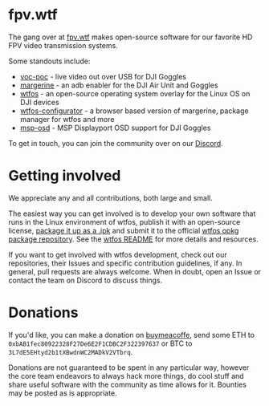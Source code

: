 # fpv.wtf

The gang over at [fpv.wtf](https://fpv.wtf/) makes open-source software for our favorite HD FPV video transmission systems.

Some standouts include:
- [voc-poc](https://github.com/fpv-wtf/voc-poc) - live video out over USB for DJI Goggles
- [margerine](https://github.com/fpv-wtf/margerine) - an adb enabler for the DJI Air Unit and Goggles
- [wtfos](https://github.com/fpv-wtf/wtfos) - an open-source operating system overlay for the Linux OS on DJI devices
- [wtfos-configurator](https://github.com/fpv-wtf/wtfos-configurator) - a browser based version of margerine, package manager for wtfos and more
- [msp-osd](https://github.com/fpv-wtf/msp-osd) - MSP Displayport OSD support for DJI Goggles

To get in touch, you can join the community over on our [Discord](https://discord.com/invite/3rpnBBJKtU).

# Getting involved
We appreciate any and all contributions, both large and small.

The easiest way you can get involved is to develop your own software that runs in the Linux environment of wtfos, publish it with an open-source license, [package it up as a .ipk](https://github.com/stylesuxx/ipk-example) and submit it to the official [wtfos opkg package repository](https://github.com/fpv-wtf/opkg-repo). See the [wtfos README](https://github.com/fpv-wtf/wtfos) for more details and resources.

If you want to get involved with wtfos development, check out our repositories, their Issues and specific contribution guidelines, if any. In general, pull requests are always welcome. When in doubt, open an Issue or contact the team on Discord to discuss things.

# Donations
If you'd like, you can make a donation on [buymeacoffe](https://www.buymeacoffee.com/fpv.wtf), send some ETH to `0xbAB1fec80922328F27De6E2F1CDBC2F322397637` or BTC to `3L7dE5EHtyd2b1tXBwdnWC2MADkV2VTbrq`.

Donations are not guaranteed to be spent in any particular way, however the core team endeavors to always hack more things, do cool stuff and share useful software with the community as time allows for it. Bounties may be posted as is appropriate.
